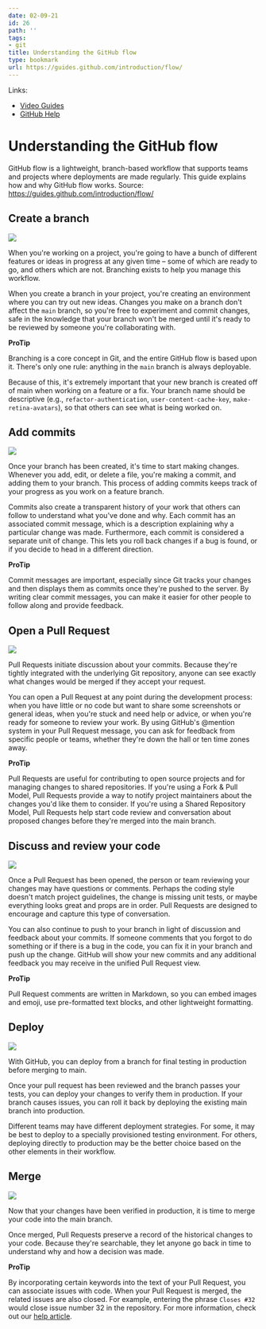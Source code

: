 ```yaml
---
date: 02-09-21
id: 26
path: ''
tags:
- git
title: Understanding the GitHub flow
type: bookmark
url: https://guides.github.com/introduction/flow/
---
```


Links:

* [Video Guides](https://www.youtube.com/githubguides)
* [GitHub Help](https://help.github.com)

# Understanding the GitHub flow
GitHub flow is a lightweight, branch-based workflow that supports teams and projects where deployments are made regularly. This guide explains how and why GitHub flow works. Source: https://guides.github.com/introduction/flow/

## Create a branch

![](http://kens-mate-002.lan.fyi:5111//images/gitflow-branch.jpg)

When you're working on a project, you're going to have a bunch of different features or ideas in progress at any given time – some of which are ready to go, and others which are not. Branching exists to help you manage this workflow.

When you create a branch in your project, you're creating an environment where you can try out new ideas. Changes you make on a branch don't affect the `main` branch, so you're free to experiment and commit changes, safe in the knowledge that your branch won't be merged until it's ready to be reviewed by someone you're collaborating with.

**ProTip**

Branching is a core concept in Git, and the entire GitHub flow is based upon it. There's only one rule: anything in the `main` branch is always deployable.

Because of this, it's extremely important that your new branch is created off of main when working on a feature or a fix. Your branch name should be descriptive (e.g., `refactor-authentication`, `user-content-cache-key`, `make-retina-avatars`), so that others can see what is being worked on.

## Add commits

![](http://kens-mate-002.lan.fyi:5111//images/gitflow-commits.jpg)

Once your branch has been created, it's time to start making changes. Whenever you add, edit, or delete a file, you're making a commit, and adding them to your branch. This process of adding commits keeps track of your progress as you work on a feature branch.

Commits also create a transparent history of your work that others can follow to understand what you've done and why. Each commit has an associated commit message, which is a description explaining why a particular change was made. Furthermore, each commit is considered a separate unit of change. This lets you roll back changes if a bug is found, or if you decide to head in a different direction.

**ProTip**

Commit messages are important, especially since Git tracks your changes and then displays them as commits once they're pushed to the server. By writing clear commit messages, you can make it easier for other people to follow along and provide feedback.

## Open a Pull Request

![](http://kens-mate-002.lan.fyi:5111//images/gitflow-pr.jpg)


Pull Requests initiate discussion about your commits. Because they're tightly integrated with the underlying Git repository, anyone can see exactly what changes would be merged if they accept your request.

You can open a Pull Request at any point during the development process: when you have little or no code but want to share some screenshots or general ideas, when you're stuck and need help or advice, or when you're ready for someone to review your work. By using GitHub's @mention system in your Pull Request message, you can ask for feedback from specific people or teams, whether they're down the hall or ten time zones away.

**ProTip**

Pull Requests are useful for contributing to open source projects and for managing changes to shared repositories. If you're using a Fork & Pull Model, Pull Requests provide a way to notify project maintainers about the changes you'd like them to consider. If you're using a Shared Repository Model, Pull Requests help start code review and conversation about proposed changes before they're merged into the main branch.

## Discuss and review your code

![](http://kens-mate-002.lan.fyi:5111//images/gitflow-review.jpg)

Once a Pull Request has been opened, the person or team reviewing your changes may have questions or comments. Perhaps the coding style doesn't match project guidelines, the change is missing unit tests, or maybe everything looks great and props are in order. Pull Requests are designed to encourage and capture this type of conversation.

You can also continue to push to your branch in light of discussion and feedback about your commits. If someone comments that you forgot to do something or if there is a bug in the code, you can fix it in your branch and push up the change. GitHub will show your new commits and any additional feedback you may receive in the unified Pull Request view.

**ProTip**

Pull Request comments are written in Markdown, so you can embed images and emoji, use pre-formatted text blocks, and other lightweight formatting.

## Deploy

![](http://kens-mate-002.lan.fyi:5111//images/gitflow-deploy.jpg)

With GitHub, you can deploy from a branch for final testing in production before merging to main.

Once your pull request has been reviewed and the branch passes your tests, you can deploy your changes to verify them in production. If your branch causes issues, you can roll it back by deploying the existing main branch into production.

Different teams may have different deployment strategies. For some, it may be best to deploy to a specially provisioned testing environment. For others, deploying directly to production may be the better choice based on the other elements in their workflow.

## Merge

![](http://kens-mate-002.lan.fyi:5111//images/gitflow-merge.jpg)

Now that your changes have been verified in production, it is time to merge your code into the main branch.

Once merged, Pull Requests preserve a record of the historical changes to your code. Because they're searchable, they let anyone go back in time to understand why and how a decision was made.

**ProTip**

By incorporating certain keywords into the text of your Pull Request, you can associate issues with code. When your Pull Request is merged, the related issues are also closed. For example, entering the phrase `Closes #32` would close issue number 32 in the repository. For more information, check out our [help article](https://help.github.com/articles/closing-issues-via-commit-messages).
